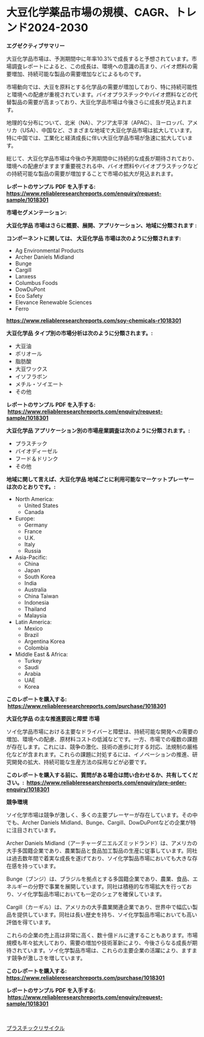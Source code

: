<p><h1>大豆化学薬品市場の規模、CAGR、トレンド2024-2030</h1></p><p><strong>エグゼクティブサマリー</strong></p>
<p><p>大豆化学品市場は、予測期間中に年率10.3%で成長すると予想されています。市場調査レポートによると、この成長は、環境への意識の高まり、バイオ燃料の需要増加、持続可能な製品の需要増加などによるものです。</p><p>市場動向では、大豆を原料とする化学品の需要が増加しており、特に持続可能性と環境への配慮が重視されています。バイオプラスチックやバイオ燃料などの代替製品の需要が高まっており、大豆化学品市場は今後さらに成長が見込まれます。</p><p>地理的な分布について、北米（NA）、アジア太平洋（APAC）、ヨーロッパ、アメリカ（USA）、中国など、さまざまな地域で大豆化学品市場は拡大しています。特に中国では、工業化と経済成長に伴い大豆化学品市場が急速に拡大しています。</p><p>総じて、大豆化学品市場は今後の予測期間中に持続的な成長が期待されており、環境への配慮がますます重要視される中、バイオ燃料やバイオプラスチックなどの持続可能な製品の需要が増加することで市場の拡大が見込まれます。</p></p>
<p><strong>レポートのサンプル PDF を入手する: <a href="https://www.reliableresearchreports.com/enquiry/request-sample/1018301">https://www.reliableresearchreports.com/enquiry/request-sample/1018301</a></strong></p>
<p><strong>市場セグメンテーション:</strong></p>
<p><strong> 大豆化学品 市場はさらに概要、展開、アプリケーション、地域に分類されます :</strong></p>
<p><strong>コンポーネントに関しては、 大豆化学品 市場は次のように分類されます: &nbsp;</strong></p>
<p><ul><li>Ag Environmental Products</li><li>Archer Daniels Midland</li><li>Bunge</li><li>Cargill</li><li>Lanxess</li><li>Columbus Foods</li><li>DowDuPont</li><li>Eco Safety</li><li>Elevance Renewable Sciences</li><li>Ferro</li></ul></p>
<p><strong><a href="https://www.reliableresearchreports.com/soy-chemicals-r1018301">https://www.reliableresearchreports.com/soy-chemicals-r1018301</a></strong></p>
<p><strong> 大豆化学品 タイプ別の市場分析は次のように分類されます。:</strong></p>
<p><ul><li>大豆油</li><li>ポリオール</li><li>脂肪酸</li><li>大豆ワックス</li><li>イソフラボン</li><li>メチル・ソイエート</li><li>その他</li></ul></p>
<p><strong>レポートのサンプル PDF を入手する: &nbsp;<a href="https://www.reliableresearchreports.com/enquiry/request-sample/1018301">https://www.reliableresearchreports.com/enquiry/request-sample/1018301</a></strong></p>
<p><strong> 大豆化学品 アプリケーション別の市場産業調査は次のように分類されます。:</strong></p>
<p><ul><li>プラスチック</li><li>バイオディーゼル</li><li>フード＆ドリンク</li><li>その他</li></ul></p>
<p><strong>地域に関して言えば、大豆化学品 地域ごとに利用可能なマーケットプレーヤーは次のとおりです。:</strong></p>
<p><ul>
    <li>
        North America:
        <ul>
            <li>United States</li>
            <li>Canada</li>
        </ul>
    </li>
    <li>
        Europe:
        <ul>
            <li>Germany</li>
            <li>France</li>
            <li>U.K.</li>
            <li>Italy</li>
            <li>Russia</li>
        </ul>
    </li>
    <li>
        Asia-Pacific:
        <ul>
            <li>China</li>
            <li>Japan</li>
            <li>South Korea</li>
            <li>India</li>
            <li>Australia</li>
            <li>China Taiwan</li>
            <li>Indonesia</li>
            <li>Thailand</li>
            <li>Malaysia</li>
        </ul>
    </li>
    <li>
        Latin America:
        <ul>
            <li>Mexico</li>
            <li>Brazil</li>
            <li>Argentina Korea</li>
            <li>Colombia</li>
        </ul>
    </li>
    <li>
        Middle East & Africa:
        <ul>
            <li>Turkey</li>
            <li>Saudi</li>
            <li>Arabia</li>
            <li>UAE</li>
            <li>Korea</li>
        </ul>
    </li>
    </ul></p>
<p><strong>このレポートを購入する: &nbsp;<a href="https://www.reliableresearchreports.com/purchase/1018301">https://www.reliableresearchreports.com/purchase/1018301</a></strong></p>
<p><strong>大豆化学品 の主な推進要因と障壁 市場</strong></p>
<p><p>ソイ化学品市場における主要なドライバーと障壁は、持続可能な開発への需要の増加、環境への配慮、原材料コストの低減などです。一方、市場での複数の課題が存在します。これには、競争の激化、技術の進歩に対する対応、法規制の厳格化などが含まれます。これらの課題に対処するには、イノベーションの推進、研究開発の拡大、持続可能な生産方法の採用などが必要です。</p></p>
<p><strong>このレポートを購入する前に、質問がある場合は問い合わせるか、共有してください。:&nbsp; <a href="https://www.reliableresearchreports.com/enquiry/pre-order-enquiry/1018301">https://www.reliableresearchreports.com/enquiry/pre-order-enquiry/1018301</a></strong></p>
<p><strong>競争環境</strong></p>
<p><p>ソイ化学市場は競争が激しく、多くの主要プレーヤーが存在しています。その中でも、Archer Daniels Midland、Bunge、Cargill、DowDuPontなどの企業が特に注目されています。</p><p>Archer Daniels Midland（アーチャーダニエルズミッドランド）は、アメリカの大手多国籍企業であり、農業製品と食品加工製品の生産に従事しています。同社は過去数年間で着実な成長を遂げており、ソイ化学製品市場においても大きな存在感を持っています。</p><p>Bunge（ブンジ）は、ブラジルを拠点とする多国籍企業であり、農業、食品、エネルギーの分野で事業を展開しています。同社は積極的な市場拡大を行っており、ソイ化学製品市場においても一定のシェアを確保しています。</p><p>Cargill（カーギル）は、アメリカの大手農業関連企業であり、世界中で幅広い製品を提供しています。同社は長い歴史を持ち、ソイ化学製品市場においても高い評価を得ています。</p><p>これらの企業の売上高は非常に高く、数十億ドルに達することもあります。市場規模も年々拡大しており、需要の増加や技術革新により、今後さらなる成長が期待されています。ソイ化学製品市場は、これらの主要企業の活躍により、ますます競争が激しさを増しています。</p></p>
<p><strong>このレポートを購入する: &nbsp; <a href="https://www.reliableresearchreports.com/purchase/1018301">https://www.reliableresearchreports.com/purchase/1018301</a></strong></p>
<p><strong>レポートのサンプル PDF を入手する: &nbsp;<a href="https://www.reliableresearchreports.com/enquiry/request-sample/1018301">https://www.reliableresearchreports.com/enquiry/request-sample/1018301</a></strong><strong></strong></p>
<p>&nbsp;</p>
<p><p><a href="https://medium.com/@fabianhoncescu2022/%E3%83%97%E3%83%A9%E3%82%B9%E3%83%81%E3%83%83%E3%82%AF%E3%83%AA%E3%82%B5%E3%82%A4%E3%82%AF%E3%83%AB%E5%B8%82%E5%A0%B4%E3%81%AF-%E5%B8%82%E5%A0%B4%E3%82%B7%E3%82%A7%E3%82%A2-%E5%B8%82%E5%A0%B4%E5%8B%95%E5%90%91-%E5%B8%82%E5%A0%B4%E6%88%90%E9%95%B7%E3%81%AB%E9%96%A2%E3%81%99%E3%82%8B%E6%83%85%E5%A0%B1%E3%82%92%E6%8F%90%E4%BE%9B%E3%81%97%E3%81%BE%E3%81%99-2e6d376d4c51">プラスチックリサイクル</a></p></p>